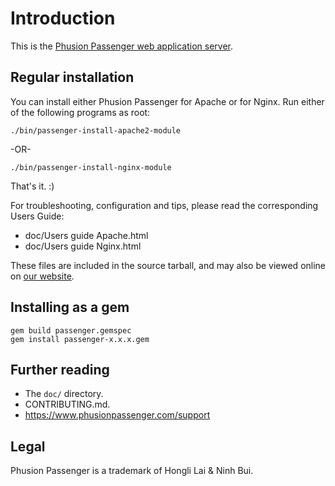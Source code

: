 # Introduction

This is the [Phusion Passenger web application server](https://www.phusionpassenger.com/).

## Regular installation

You can install either Phusion Passenger for Apache or for Nginx. Run either of
the following programs as root:

    ./bin/passenger-install-apache2-module

-OR-

    ./bin/passenger-install-nginx-module

That's it. :)

For troubleshooting, configuration and tips, please read the corresponding Users Guide:

 * doc/Users guide Apache.html
 * doc/Users guide Nginx.html

These files are included in the source tarball, and may also be viewed online on [our website](https://www.phusionpassenger.com/support).

## Installing as a gem

    gem build passenger.gemspec
    gem install passenger-x.x.x.gem

## Further reading

 * The `doc/` directory.
 * CONTRIBUTING.md.
 * https://www.phusionpassenger.com/support

## Legal

Phusion Passenger is a trademark of Hongli Lai & Ninh Bui.
